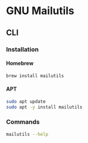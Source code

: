 # GNU Mailutils

## CLI

### Installation

#### Homebrew

```sh
brew install mailutils
```

#### APT

```sh
sudo apt update
sudo apt -y install mailutils
```

### Commands

```sh
mailutils --help
```
